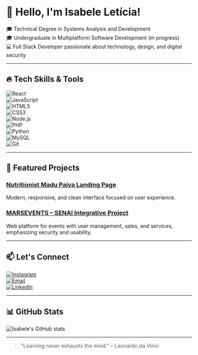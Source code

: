 # 👋 Hello, I'm Isabele Letícia!

🎓 Technical Degree in Systems Analysis and Development  
🎓 Undergraduate in Multiplatform Software Development (in progress)  
💻 Full Stack Developer passionate about technology, design, and digital security

---

## 🔥 Tech Skills & Tools

![React](https://img.shields.io/badge/-React-DB2777?style=flat&logo=react&logoColor=white)  
![JavaScript](https://img.shields.io/badge/-JavaScript-F29F05?style=flat&logo=javascript&logoColor=white)  
![HTML5](https://img.shields.io/badge/-HTML5-F27C56?style=flat&logo=html5&logoColor=white)  
![CSS3](https://img.shields.io/badge/-CSS3-F27C56?style=flat&logo=css3&logoColor=white)  
![Node.js](https://img.shields.io/badge/-Node.js-F29F05?style=flat&logo=node.js&logoColor=white)  
![PHP](https://img.shields.io/badge/-PHP-DB2777?style=flat&logo=php&logoColor=white)  
![Python](https://img.shields.io/badge/-Python-F29F05?style=flat&logo=python&logoColor=white)  
![MySQL](https://img.shields.io/badge/-MySQL-DB2777?style=flat&logo=mysql&logoColor=white)  
![Git](https://img.shields.io/badge/-Git-F29F05?style=flat&logo=git&logoColor=white)  

---

## 💼 Featured Projects

### [Nutritionist Madu Paiva Landing Page](https://github.com/IsabeleLeticiaQueiroz/nutricionista_madu_paiva)  
Modern, responsive, and clean interface focused on user experience.

### [MARSEVENTS – SENAI Integrative Project](https://github.com/IsabeleLeticiaQueiroz/MARSEVENTS-PROJETO-INTEGRADOR-SENAI-2023-)  
Web platform for events with user management, sales, and services, emphasizing security and usability.

---

## 📫 Let's Connect

[![Instagram](https://img.shields.io/badge/-Instagram-DB2777?style=flat&logo=instagram&logoColor=white)](https://instagram.com/seu_instagram)  
[![Email](https://img.shields.io/badge/-Email-F29F05?style=flat&logo=gmail&logoColor=white)](mailto:isabelequeirozprofissional@gmail.com)  
[![LinkedIn](https://img.shields.io/badge/-LinkedIn-DB2777?style=flat&logo=linkedin&logoColor=white)](https://linkedin.com/in/isabele-let%C3%ADcia-queiroz-359248268/)

---

## 📊 GitHub Stats

![Isabele's GitHub stats](https://github-readme-stats.vercel.app/api?username=IsabeleLeticiaQueiroz&show_icons=true&theme=radical&hide_border=true&count_private=true)

---

> "Learning never exhausts the mind." – Leonardo da Vinci
